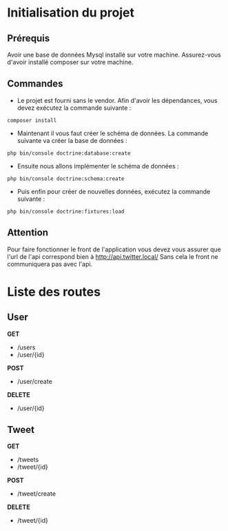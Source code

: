 # Initialisation du projet

## Prérequis

Avoir une base de données Mysql installé sur votre machine.
Assurez-vous d'avoir installé composer sur votre machine.

## Commandes

- Le projet est fourni sans le vendor. Afin d'avoir les dépendances, vous devez exécutez la commande suivante :
```
composer install
```

- Maintenant il vous faut créer le schéma de données. La commande suivante va créer la base de données : 
```
php bin/console doctrine:database:create
```

- Ensuite nous allons implémenter le schéma de données :
```
php bin/console doctrine:schema:create
```

- Puis enfin pour créer de nouvelles données, exécutez la commande suivante :
```
php bin/console doctrine:fixtures:load
```

## Attention
Pour faire fonctionner le front de l'application vous devez vous assurer que l'url de l'api correspond bien à http://api.twitter.local/
Sans cela le front ne communiquera pas avec l'api.

# Liste des routes

## User

**GET**
- /users
- /user/{id}

**POST**
- /user/create

**DELETE**
- /user/{id}

## Tweet

**GET**
- /tweets
- /tweet/{id}

**POST**
- /tweet/create

**DELETE**
- /tweet/{id}
